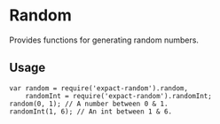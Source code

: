 # Random

Provides functions for generating random numbers.

## Usage

    var random = require('expact-random').random,
        randomInt = require('expact-random').randomInt;
    random(0, 1); // A number between 0 & 1.
    randomInt(1, 6); // An int between 1 & 6.

